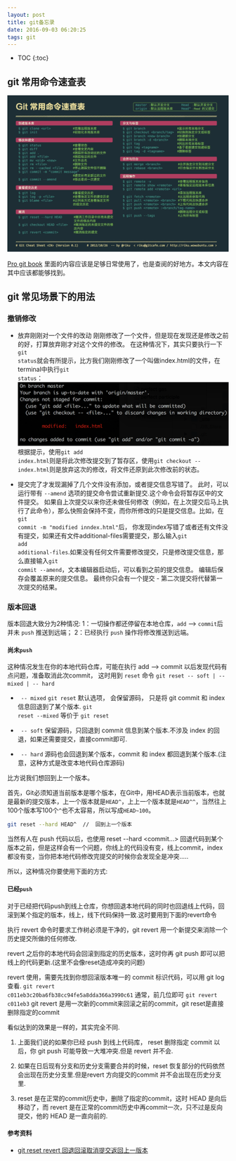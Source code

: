 ```yaml
---
layout: post
title: git备忘录
date: 2016-09-03 06:20:25
tags: git
---
```

* TOC
{:toc}

## git 常用命令速查表

![git常用命令速查表](/images/blog/2016/02-14/Git常用命令.jpg)

[Pro git book](https://git-scm.com/book/zh/v2) 里面的内容应该是足够日常使用了，也是查阅的好地方。本文内容在其中应该都能够找到。

## git 常见场景下的用法

### 撤销修改
- 放弃刚刚对一个文件的改动
刚刚修改了一个文件，但是现在发现还是修改之前的好，打算放弃刚才对这个文件的修改。
在这种情况下，其实只要执行一下 <code>git status</code>就会有所提示，比方我们刚刚修改了一个叫做index.html的文件，在terminal中执行<code>git status</code>：
   ![git status](/images/blog/2016/02-14/git-status.png)
根据提示，使用<code>git add index.html</code>则是将此次修改提交到了暂存区，使用<code>git checkout -- index.html</code>则是放弃这次的修改，将文件还原到此次修改前的状态。

- 提交完了才发现漏掉了几个文件没有添加，或者提交信息写错了。
此时，可以运行带有 <code>--amend</code> 选项的提交命令尝试重新提交.这个命令会将暂存区中的文件提交。 如果自上次提交以来你还未做任何修改（例如，在上次提交后马上执行了此命令），那么快照会保持不变，而你所修改的只是提交信息。比如，在<code>git commit -m "modified inndex.html"</code>后， 你发现index写错了或者还有文件没有提交，如果还有文件additional-files需要提交，那么输入<code>git add additional-files</code>.如果没有任何文件需要修改提交，只是修改提交信息，那么直接输入<code>git commit --amend</code>，文本编辑器启动后，可以看到之前的提交信息。 编辑后保存会覆盖原来的提交信息。
最终你只会有一个提交 - 第二次提交将代替第一次提交的结果。

### 版本回退
版本回退大致分为2种情况:
1：一切操作都还停留在本地仓库，<code>add</code> --> <code>commit</code>后并未 <code>push</code> 推送到远端；
2：已经执行 <code>push</code> 操作将修改推送到远端。

#### 尚未<code>push</code>
 这种情况发生在你的本地代码仓库，可能在执行 add --> commit 以后发现代码有点问题，准备取消此次commit， 这时用到 <code>reset</code> 命令
<code>git reset -- soft | -- mixed | -- hard</code>

- <code> -- mixed</code>
<code>git reset</code> 默认选项， 会保留源码， 只是将 git commit 和 index 信息回退到了某个版本. <code>git reset --mixed</code>  等价于  <code>git reset</code>

- <code> -- soft</code>
保留源码，只回退到 commit 信息到某个版本.不涉及 index 的回退，如果还需要提交，直接commit即可.
- <code> -- hard</code>
源码也会回退到某个版本，commit 和 index 都回退到某个版本.(注意，这种方式是改变本地代码仓库源码)

比方说我们想回到上一个版本。

首先，Git必须知道当前版本是哪个版本，在Git中，用HEAD表示当前版本，也就是最新的提交版本，上一个版本就是<code>HEAD^</code>，上上一个版本就是<code>HEAD^^</code>，当然往上100个版本写100个<code>^</code>也不太容易，所以写成<code>HEAD~100</code>。

```bash
git reset --hard HEAD^  //  回到上一个版本
```

当然有人在 push 代码以后，也使用 reset --hard <commit...> 回退代码到某个版本之前，但是这样会有一个问题，你线上的代码没有变，线上commit，index都没有变，当你把本地代码修改完提交的时候你会发现全是冲突.....

 所以，这种情况你要使用下面的方式:

#### 已经<code>push</code>

对于已经把代码push到线上仓库，你想回退本地代码的同时也回退线上代码，回滚到某个指定的版本，线上，线下代码保持一致.这时要用到下面的revert命令

执行 revert 命令时要求工作树必须是干净的，git revert 用一个新提交来消除一个历史提交所做的任何修改.

revert 之后你的本地代码会回滚到指定的历史版本，这时你再 git push 即可以把线上的代码更新.(这里不会像reset造成冲突的问题)

revert 使用，需要先找到你想回滚版本唯一的 commit 标识代码，可以用 git log 查看.
<code>git revert c011eb3c20ba6fb38cc94fe5a8dda366a3990c61</code>
通常，前几位即可 <code>git revert c011eb3</code>
git revert 是用一次新的commit来回滚之前的commit，git reset是直接删除指定的commit

看似达到的效果是一样的，其实完全不同.

1. 上面我们说的如果你已经 push 到线上代码库， reset 删除指定 commit 以后，你 git push 可能导致一大堆冲突.但是 revert 并不会.

2. 如果在日后现有分支和历史分支需要合并的时候，reset 恢复部分的代码依然会出现在历史分支里.但是revert 方向提交的commit 并不会出现在历史分支里.

3. reset 是在正常的commit历史中，删除了指定的commit，这时 HEAD 是向后移动了，而 revert 是在正常的commit历史中再commit一次，只不过是反向提交，他的 HEAD 是一直向前的.

#### 参考资料
- [git reset revert 回退回滚取消提交返回上一版本](http://yijiebuyi.com/blog/8f985d539566d0bf3b804df6be4e0c90.html)
